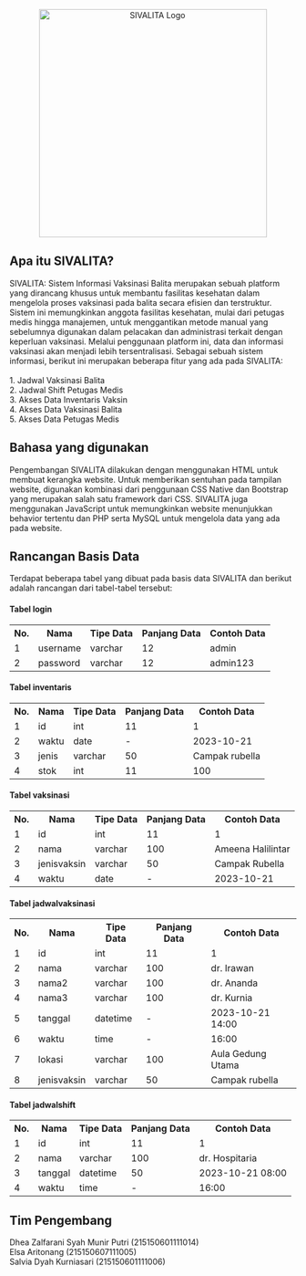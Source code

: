 <p align="center"><a href="https://medease10.000webhostapp.com/" target="_blank"><img src="https://github.com/DheaZalfarani/sivalita/assets/103364743/1b639229-0786-499f-9a0c-54f9af7b9f79" width="400" alt="SIVALITA Logo"></a></p>

<h2>Apa itu SIVALITA?</h2>
SIVALITA: Sistem Informasi Vaksinasi Balita merupakan sebuah platform yang dirancang khusus untuk membantu fasilitas kesehatan dalam mengelola proses vaksinasi pada balita secara efisien dan terstruktur. Sistem ini memungkinkan anggota fasilitas kesehatan, mulai dari petugas medis hingga manajemen, untuk menggantikan metode manual yang sebelumnya digunakan dalam pelacakan dan administrasi terkait dengan keperluan vaksinasi. Melalui penggunaan platform ini, data dan informasi vaksinasi akan menjadi lebih tersentralisasi.
Sebagai sebuah sistem informasi, berikut ini merupakan beberapa fitur yang ada pada SIVALITA:<br><br>
1. Jadwal Vaksinasi Balita<br>
2. Jadwal Shift Petugas Medis<br>
3. Akses Data Inventaris Vaksin<br>
4. Akses Data Vaksinasi Balita<br>
5. Akses Data Petugas Medis

<h2>Bahasa yang digunakan</h2>
Pengembangan SIVALITA dilakukan dengan menggunakan HTML untuk membuat kerangka website. Untuk memberikan sentuhan pada tampilan website, digunakan kombinasi dari penggunaan CSS Native dan Bootstrap yang merupakan salah satu framework dari CSS. SIVALITA juga menggunakan JavaScript untuk memungkinkan website menunjukkan behavior tertentu dan PHP serta MySQL untuk mengelola data yang ada pada website.

<h2>Rancangan Basis Data</h2>
Terdapat beberapa tabel yang dibuat pada basis data SIVALITA dan berikut adalah rancangan dari tabel-tabel tersebut:
<h4>Tabel login</h4>
<table>
	<th>No.</th>
	<th>Nama</th>
	<th>Tipe Data</th>
	<th>Panjang Data</th>
	<th>Contoh Data</th>
	<tr align=>
			<td>1</td>
			<td>username</td>
			<td>varchar</td>
			<td>12</td>
			<td>admin</td>
	</tr>
	<tr>
			<td>2</td>
			<td>password</td>
			<td>varchar</td>
			<td>12</td>
			<td>admin123</td>
	</tr>
</table>
<h4>Tabel inventaris</h4>
<table>
	<th>No.</th>
	<th>Nama</th>
	<th>Tipe Data</th>
	<th>Panjang Data</th>
	<th>Contoh Data</th>
	<tr>
			<td>1</td>
			<td>id</td>
			<td>int</td>
			<td>11</td>
			<td>1</td>
	</tr>
	<tr>
			<td>2</td>
			<td>waktu</td>
			<td>date</td>
			<td>-</td>
			<td>2023-10-21</td>
	</tr>
	<tr>
			<td>3</td>
			<td>jenis</td>
			<td>varchar</td>
			<td>50</td>
			<td>Campak rubella</td>
	</tr>
	<tr>
			<td>4</td>
			<td>stok</td>
			<td>int</td>
			<td>11</td>
			<td>100</td>
	</tr>
</table>
<h4>Tabel vaksinasi</h4>
<table>
	<th>No.</th>
	<th>Nama</th>
	<th>Tipe Data</th>
	<th>Panjang Data</th>
	<th>Contoh Data</th>
	<tr>
			<td>1</td>
			<td>id</td>
			<td>int</td>
			<td>11</td>
			<td>1</td>
	</tr>
	<tr>
			<td>2</td>
			<td>nama</td>
			<td>varchar</td>
			<td>100</td>
			<td>Ameena Halilintar</td>
	</tr>
	<tr>
			<td>3</td>
			<td>jenisvaksin</td>
			<td>varchar</td>
			<td>50</td>
			<td>Campak Rubella</td>
	</tr>
	<tr>
			<td>4</td>
			<td>waktu</td>
			<td>date</td>
			<td>-</td>
			<td>2023-10-21</td>
	</tr>
</table>
<h4>Tabel jadwalvaksinasi</h4>
<table>
	<th>No.</th>
	<th>Nama</th>
	<th>Tipe Data</th>
	<th>Panjang Data</th>
	<th>Contoh Data</th>
	<tr>
			<td>1</td>
			<td>id</td>
			<td>int</td>
			<td>11</td>
			<td>1</td>
	</tr>
	<tr>
			<td>2</td>
			<td>nama</td>
			<td>varchar</td>
			<td>100</td>
			<td>dr. Irawan</td>
	</tr>
	<tr>
			<td>3</td>
			<td>nama2</td>
			<td>varchar</td>
			<td>100</td>
			<td>dr. Ananda</td>
	</tr>
	<tr>
			<td>4</td>
			<td>nama3</td>
			<td>varchar</td>
			<td>100</td>
			<td>dr. Kurnia</td>
	</tr>
	<tr>
			<td>5</td>
			<td>tanggal</td>
			<td>datetime</td>
			<td>-</td>
			<td>2023-10-21 14:00</td>
	</tr>
	<tr>
			<td>6</td>
			<td>waktu</td>
			<td>time</td>
			<td>-</td>
			<td>16:00</td>
	</tr>
	<tr>
			<td>7</td>
			<td>lokasi</td>
			<td>varchar</td>
			<td>100</td>
			<td>Aula Gedung Utama</td>
	</tr>
	<tr>
			<td>8</td>
			<td>jenisvaksin</td>
			<td>varchar</td>
			<td>50</td>
			<td>Campak rubella</td>
	</tr>
</table>
<h4>Tabel jadwalshift</h4>
<table>
	<th>No.</th>
	<th>Nama</th>
	<th>Tipe Data</th>
	<th>Panjang Data</th>
	<th>Contoh Data</th>
	<tr>
			<td>1</td>
			<td>id</td>
			<td>int</td>
			<td>11</td>
			<td>1</td>
	</tr>
	<tr>
			<td>2</td>
			<td>nama</td>
			<td>varchar</td>
			<td>100</td>
			<td>dr. Hospitaria</td>
	</tr>
	<tr>
			<td>3</td>
			<td>tanggal</td>
			<td>datetime</td>
			<td>50</td>
			<td>2023-10-21 08:00</td>
	</tr>
	<tr>
			<td>4</td>
			<td>waktu</td>
			<td>time</td>
			<td>-</td>
			<td>16:00</td>
	</tr>
</table>

<h2>Tim Pengembang</h2>
Dhea Zalfarani Syah Munir Putri (215150601111014)<BR>
Elsa Aritonang (215150607111005)<BR>
Salvia Dyah Kurniasari (215150601111006)
